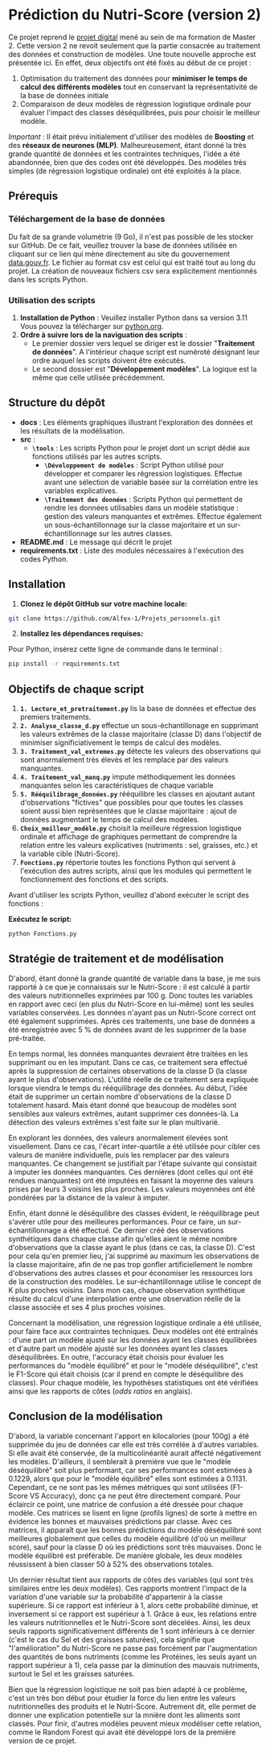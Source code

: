 # Prédiction du Nutri-Score (version 2)

Ce  projet reprend le [projet digital](https://github.com/Alfex-1/Projet_digital) mené au sein de ma formation de Master 2.
Cette version 2 ne revoit seulement que la partie consacrée au traitement des données et construction de modèles. Une toute nouvelle approche est présentée ici.
En effet, deux objectifs ont été fixés au début de ce projet :
 1. Optimisation du traitement des données pour **minimiser le temps de calcul des différents modèles** tout en conservant la représentativité de la base de données initiale
 2. Comparaison de deux modèles de régression logistique ordinale pour  évaluer l'impact des classes déséquilibrées, puis pour choisir le meilleur modèle.
 
 *Important* : Il était prévu initialement d'utiliser des modèles de **Boosting** et des **réseaux de neurones (MLP)**. Malheureusement, étant donné la très grande quantité de données et les contraintes techniques, l'idée a été abandonnée, bien que des codes ont été développés. Des modèles très simples (de régression logistique ordinale) ont été exploités à la place.

## Prérequis

### Téléchargement de la base de données

Du fait de sa grande volumétrie (9 Go), il n'est pas possible de les stocker sur GitHub. De ce fait, veuillez trouver la base de données utilisée en cliquant sur ce lien qui mène directement au site du gouvernement [data.gouv.fr](https://www.data.gouv.fr/fr/datasets/open-food-facts-produits-alimentaires-ingredients-nutrition-labels/). Le fichier au format csv est celui qui est traité tout au long du projet. La création de nouveaux fichiers csv sera explicitement mentionnés dans les scripts Python.

### Utilisation des scripts

1. **Installation de Python** : Veuillez installer Python dans sa version 3.11 Vous pouvez la télécharger  sur [python.org](https://www.python.org/).
2. **Ordre à suivre lors de la naviguation des scripts** :
    - Le premier dossier vers lequel se diriger est le dossier "**Traitement de données**". A l'intérieur chaque script est numéroté désignant leur ordre auquel les scripts doivent être exécutés.
    - Le second dossier est "**Développement modèles**". La logique est la même que celle utilisée précédemment.
   
## Structure du dépôt 

- __docs__ : Les éléments graphiques illustrant l'exploration des données et les résultats de la modélisation.  
- __src__ :  
    - **`\tools`** : Les scripts Python pour le projet dont un script dédié aux fonctions utilisés par les autres scripts.
        - **`\Développement de modèles`** : Script Python utilisé pour développer et comparer les régression logistiques. Effectue avant une sélection de variable basée sur la corrélation entre les variables explicatives.
        - **`\Traitement des données`** : Scripts Python qui permettent de rendre les données utilisables dans un modèle statistique : gestion des valeurs manquantes et extrêmes. Effectue également un sous-échantillonnage sur la classe majoritaire et un sur-échantillonnage sur les autres classes.
- __README.md__ : Le message qui décrit le projet         
- __requirements.txt__ : Liste des modules nécessaires à l'exécution des codes Python.      

## Installation

1. **Clonez le dépôt GitHub sur votre machine locale:** 
```bash
git clone https://github.com/Alfex-1/Projets_personnels.git
```

2. **Installez les dépendances requises:**

Pour Python, insérez cette ligne de commande dans le terminal :
```bash
pip install -r requirements.txt
```


## Objectifs de chaque script

1. **`1. Lecture_et_pretraitement.py`** lis la base de données et effectue des premiers traitements.
2. **`2. Analyse_classe_d.py`** effectue un sous-échantillonage en supprimant les valeurs extrêmes de la classe majoritaire (classe D) dans l'objectif de minimiser significiativement le temps de calcul des modèles.
3. **`3. Traitement_val_extremes.py`** détecte les valeurs des observations qui sont anormalement très élevés et les remplace par des valeurs manquantes.
4. **`4. Traitement_val_manq.py`** impute méthodiquement les données manquantes selon les caractéristiques de chaque variable
5. **`5. Rééquilibrage_données.py`** rééquilibre les classes en ajoutant autant d'observations "fictives" que possibles pour que toutes les classes soient aussi bien représentées que le classe majoritaire : ajout de données augmentant le temps de calcul des modèles.
6. **`Choix_meilleur_modèle.py`** choisit la meilleure régression logistique ordinale et affichage de graphiques permettant de comprendre la relation entre les valeurs explicatives (nutriments : sel, graisses, etc.) et la variable cible (Nutri-Score).
7. **`Fonctions.py`** répertorie toutes les fonctions Python qui servent à l'exécution des autres scripts, ainsi que les modules qui permettent le fonctionnement des fonctions et des scripts.

Avant d'utiliser les scripts Python, veuillez d'abord exécuter le script des fonctions :

**Exécutez le script:** 
```bash
python Fonctions.py  
```

## Stratégie de traitement et de modélisation

D'abord, étant donné la grande quantité de variable dans la base, je me suis rapporté à ce que je connaissais sur le Nutri-Score : il est calculé à partir des valeurs nutritionnelles exprimées par 100 g. Donc toutes les variables en rapport avec ceci (en plus du Nutri-Score en lui-même) sont les seules variables conservées.
Les données n'ayant pas un Nutri-Score correct ont été également supprimées.
Après ces traitements, une base de données a été enregistrée avec 5 % de données avant de les supprimer de la base pré-traitée.

En temps normal, les données manquantes devraient être traitées en les supprimant ou en les imputant. Dans ce cas, ce traitement sera effectué après la suppression de certaines observations de la classe D (la classe ayant le plus d'observations). L'utilité réelle de ce traitement sera expliquée lorsque viendra le temps du rééquilibrage des données. Au début, l'idée était de supprimer un certain nombre d'observations de la classe D totalement hasard. Mais étant donné que beaucoup de modèles sont sensibles aux valeurs extrêmes, autant supprimer ces données-là. La détection des valeurs extrêmes s'est faite sur le plan multivarié.


En explorant les données, des valeurs anormalement élevées sont visuellement. Dans ce cas, l'écart inter-quartile a été utilisée pour cibler ces valeurs de manière individuelle, puis les remplacer par des valeurs manquantes. Ce changement se justifiait par l'étape suivante qui consistait à imputer les données manquantes. Ces dernières (dont celles qui ont été rendues manquantes) ont été imputées en faisant la moyenne des valeurs prises par leurs 3 voisins les plus proches. Les valeurs moyennées ont été pondérées par la distance de la valeur à imputer.


Enfin, étant donné le déséquilibre des classes évident, le rééquilibrage peut s'avérer utile pour des meilleures performances. Pour ce faire, un sur-échantillonnage a été effectué. Ce dernier créé des observations synthétiques dans chaque classe afin qu'elles aient le même nombre d'observations que la classe ayant le plus (dans ce cas, la classe D). C'est pour cela qu'en premier lieu, j'ai supprimé au maximum les observations de la classe majoritaire, afin de ne pas trop gonfler artificiellement le nombre d'observations des autres classes et pour économiser les ressources lors de la construction des modèles. Le sur-échantillonnage utilise le concept de K plus proches voisins. Dans mon cas, chaque observation synthétique résulte du calcul d'une interpolation entre une observation réelle de la classe associée et ses 4 plus proches voisines.


Concernant la modélisation, une régression logistique ordinale a été utilisée, pour faire face aux contraintes techniques. Deux modèles ont été entraînés : d'une part un modèle ajusté sur les données ayant les classes équilibrées et d'autre part un modèle ajusté sur les données ayant les classes déséquilibrées. En outre, l'accuracy était choisis pour évaluer les performances du "modèle équilibré" et pour le "modèle déséquilibré", c'est le F1-Score qui était choisis (car il prend en compte le déséquilibre des classes). Pour chaque modèle, les hypothèses statistiques ont été vérifiées ainsi que les rapports de côtes (*odds ratios* en anglais).

## Conclusion de la modélisation

D'abord, la variable concernant l'apport en kilocalories (pour 100g) a été supprimée du jeu de données car elle est très corrélée à d'autres variables. Si elle avait été conservée, de la multicolinéarité aurait affecté négativement les modèles. D'ailleurs, il semblerait à première vue que le "modèle déséquilibré" soit plus performant, car ses performances sont estimées à 0.1229, alors que pour le "modèle équilibré" elles sont estimées à 0.1131. Cependant, ce ne sont pas les mêmes métriques qui sont utilisées (F1-Score VS Accuracy), donc ça ne peut être directement comparé. Pour éclaircir ce point, une matrice de confusion a été dressée pour chaque modèle. Ces matrices se lisent en ligne (profils lignes) de sorte à mettre en évidence les bonnes et mauvaises prédictions par classe. Avec ces matrices, il apparaît que les bonnes prédictions du modèle déséquilibré sont meilleures globalement que celles du modèle équilibré (d'où un meilleur score), sauf pour la classe D où les prédictions sont très mauvaises. Donc le modèle équilibré est préférable. De manière globale, les deux modèles réussissent à bien classer 50 à 52% des observations totales.

Un dernier résultat tient aux rapports de côtes des variables (qui sont très similaires entre les deux modèles). Ces rapports montrent l'impact de la variation d'une variable sur la probabilité d'appartenir à la classe supérieure. Si ce rapport est inférieur à 1, alors cette probabilité diminue, et inversement si ce rapport est supérieur à 1.
Grâce à eux, les relations entre les valeurs nutritionnelles et le Nutri-Score sont décelées. Ainsi, les deux seuls rapports significativement différents de 1 sont inférieurs à ce dernier (c'est le cas du Sel et des graisses saturées), cela signifie que "l'amélioration" du Nutri-Score ne passe pas forcément par l'augmentation des quantités de bons nutriments (comme les Protéines, les seuls ayant un rapport supérieur à 1), cela passe par la diminution des mauvais nutriments, surtout le Sel et les graisses saturées.

Bien que la régression logistique ne soit pas bien adapté à ce problème, c'est un très bon début pour étudier la force du lien entre les valeurs nutritionnelles des produits et le Nutri-Score. Autrement dit, elle permet de donner une explication potentielle sur la mnière dont les aliments sont classés. Pour finir, d'autres modèles peuvent mieux modéliser cette relation, comme le Random Forest qui avait été développé lors de la première version de ce projet.
